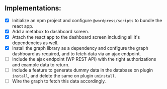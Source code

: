 ## Implementations:
- [x] Initialize an npm project and configure `@wordpress/scripts` to bundle the react app.
- [x] Add a metabox to dashboard screen.
- [x] Attach the react app to the dashboard screen including all it's dependencies as well.
- [x] Install the graph library as a dependency and configure the graph dashboard as required, and to fetch
data via an ajax endpoint.
- [ ] Include the ajax endpoint (WP REST API) with the right authorizations and example data to return.
- [ ] Include a feature to generate dummy data in the database on plugin `install`, and delete the same on plugin `uninstall`.
- [ ] Wire the graph to fetch this data accordingly.